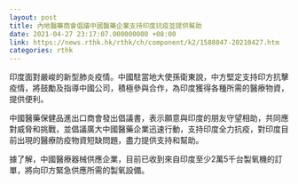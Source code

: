 ```yaml
---
layout: post
title: 內地醫藥商會倡議中國醫藥企業支持印度抗疫並提供幫助
date: 2021-04-27 23:17:07.000000000 +08:00
link: https://news.rthk.hk/rthk/ch/component/k2/1588047-20210427.htm
categories: rthk
---
```


印度面對嚴峻的新型肺炎疫情。中國駐當地大使孫衛東說，中方堅定支持印方抗擊疫情，將鼓勵及指導中國公司，積極參與合作，為印度獲得各種所需的醫療物資，提供便利。

中國醫藥保健品進出口商會發出倡議書，表示願意與印度的朋友守望相助，共同應對威脅和挑戰，並倡議廣大中國醫藥企業迅速行動，支持印度全力抗疫，對印度目前出現的醫療防疫物資短缺問題，盡力提供支持和幫助。

據了解，中國醫療器械供應企業，目前已收到來自印度至少2萬5千台製氧機的訂單，將向印方緊急供應所需的製氧設備。
